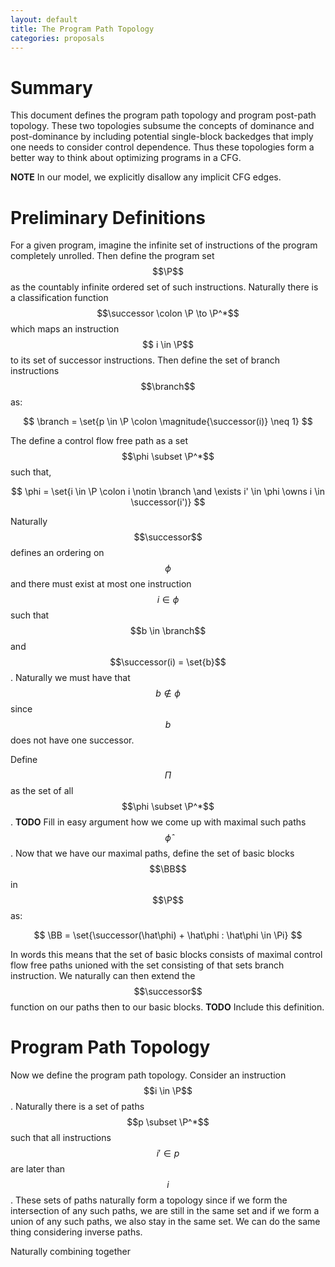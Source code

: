 ```yaml
---
layout: default
title: The Program Path Topology
categories: proposals
---
```


$$
\newcommand{\set}[1]{\left\{#1\right\}}
\newcommand{\mb}[1]{\mathbf{#1}}
\newcommand{\P}{\mb P}
\newcommand{\successor}{\mb{\text{succ}}}
\newcommand{\magnitude}[1]{\left|#1\right|}
\newcommand{\branch}{\mb{\text{Branch}}}
\newcommand{\Bool}{\mb{\text{Bool}}}
\newcommand{\BB}{\mb{\text{BB}}}
\newcommand{\N}{\mb{\text{N}}}
\newcommand{\and}{\text{ and }}
$$

# Summary

This document defines the program path topology and program post-path
topology. These two topologies subsume the concepts of dominance and
post-dominance by including potential single-block backedges that imply one
needs to consider control dependence. Thus these topologies form a better way to
think about optimizing programs in a CFG.

**NOTE** In our model, we explicitly disallow any implicit CFG edges.

# Preliminary Definitions

For a given program, imagine the infinite set of instructions of the program
completely unrolled. Then define the program set $$\P$$ as the countably
infinite ordered set of such instructions. Naturally there is a classification
function $$\successor \colon \P \to \P^*$$ which maps an instruction $$ i \in
\P$$ to its set of successor instructions. Then define the set of branch
instructions $$\branch$$ as:

$$
   \branch = \set{p \in \P \colon \magnitude{\successor(i)} \neq 1}
$$

The define a control flow free path as a set $$\phi \subset \P^*$$ such
that,

$$
   \phi = \set{i \in \P \colon i \notin \branch \and \exists i' \in \phi \owns i \in \successor(i')}
$$

Naturally $$\successor$$ defines an ordering on $$\phi$$ and there must exist at
most one instruction $$i \in \phi$$ such that $$b \in \branch$$ and
$$\successor(i) = \set{b}$$. Naturally we must have that $$b \notin \phi$$ since
$$b$$ does not have one successor.

Define $$\Pi$$ as the set of all $$\phi \subset \P^*$$. **TODO** Fill in easy
argument how we come up with maximal such paths $$\hat\phi$$. Now that we have
our maximal paths, define the set of basic blocks $$\BB$$ in $$\P$$ as:

$$
   \BB = \set{\successor(\hat\phi) + \hat\phi : \hat\phi \in \Pi}
$$

In words this means that the set of basic blocks consists of maximal control
flow free paths unioned with the set consisting of that sets branch
instruction. We naturally can then extend the $$\successor$$ function on our
paths then to our basic blocks. **TODO** Include this definition.

# Program Path Topology

Now we define the program path topology. Consider an instruction $$i \in
\P$$. Naturally there is a set of paths $$p \subset \P^*$$ such that all
instructions $$i' \in p$$ are later than $$i$$. These sets of paths naturally
form a topology since if we form the intersection of any such paths, we are
still in the same set and if we form a union of any such paths, we also stay in
the same set. We can do the same thing considering inverse paths.

Naturally combining together
